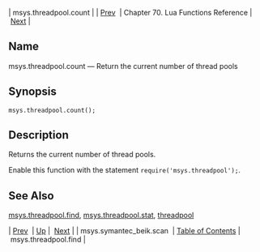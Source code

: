 | msys.threadpool.count |
| [Prev](lua.ref.msys.symantec_beik.scan)  | Chapter 70. Lua Functions Reference |  [Next](lua.ref.msys.threadpool.find) |

<a name="lua.ref.msys.threadpool.count"></a>
## Name

msys.threadpool.count — Return the current number of thread pools

<a name="idp18453456"></a>
## Synopsis

`msys.threadpool.count();`

<a name="idp18455664"></a>
## Description

Returns the current number of thread pools.

Enable this function with the statement `require('msys.threadpool');`.

<a name="idp18458464"></a>
## See Also

[msys.threadpool.find](lua.ref.msys.threadpool.find "msys.threadpool.find"), [msys.threadpool.stat](lua.ref.msys.threadpool.stat "msys.threadpool.stat"), [threadpool](conf.ref.threadpool "threadpool")

| [Prev](lua.ref.msys.symantec_beik.scan)  | [Up](lua.function.details) |  [Next](lua.ref.msys.threadpool.find) |
| msys.symantec_beik.scan  | [Table of Contents](index) |  msys.threadpool.find |

